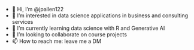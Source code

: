 - 👋 Hi, I’m @jpallen122
- 👀 I’m interested in data science applications in business and consulting services
- 🌱 I’m currently learning data science with R and Generative AI
- 💞️ I’m looking to collaborate on course projects
- 📫 How to reach me: leave me a DM

<!---
jpallen122/jpallen122 is a ✨ special ✨ repository because its `README.md` (this file) appears on your GitHub profile.
You can click the Preview link to take a look at your changes.
--->
